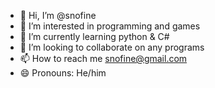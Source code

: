 - 👋 Hi, I’m @snofine
- 👀 I’m interested in programming and games
- 🌱 I’m currently learning python & C#
- 💞️ I’m looking to collaborate on any programs
- 📫 How to reach me snofine@gmail.com
- 😄 Pronouns: He/him
